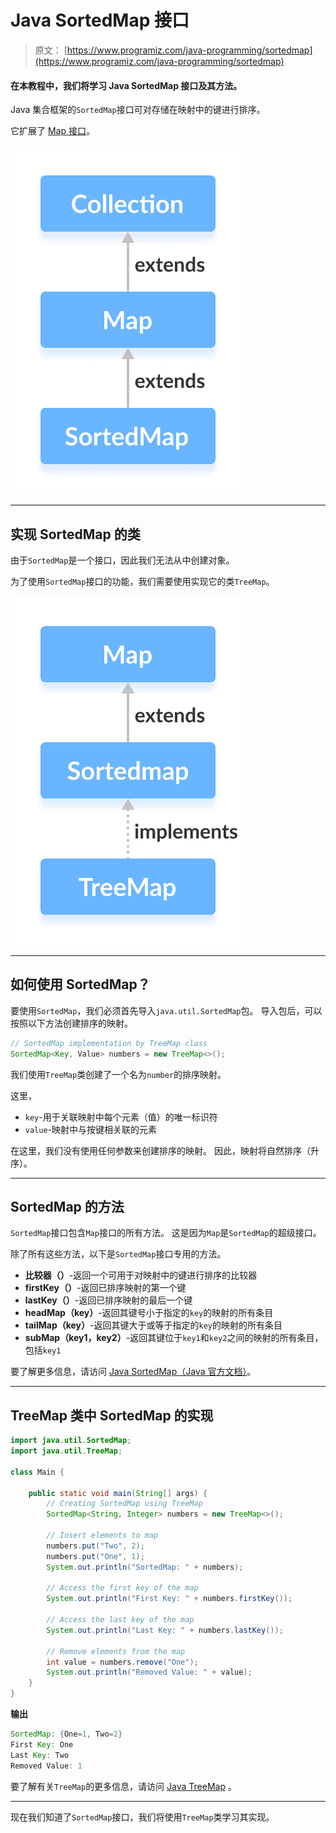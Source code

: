# Java SortedMap 接口

> 原文： [https://www.programiz.com/java-programming/sortedmap](https://www.programiz.com/java-programming/sortedmap)

#### 在本教程中，我们将学习 Java SortedMap 接口及其方法。

Java 集合框架的`SortedMap`接口可对存储在映射中的键进行排序。

它扩展了 [Map 接口](/java-programming/map "Java Map interface")。

![Java SortedMap interface extends the Map interface.](img/983d9bfdc416aa56f1705b2c1eecb33c.png)

* * *

## 实现 SortedMap 的类

由于`SortedMap`是一个接口，因此我们无法从中创建对象。

为了使用`SortedMap`接口的功能，我们需要使用实现它的类`TreeMap`。

![The Java TreeMap class implements the SortedMap interface.](img/51c3124901f7491192562c5f69a5ea21.png)

* * *

## 如何使用 SortedMap？

要使用`SortedMap`，我们必须首先导入`java.util.SortedMap`包。 导入包后，可以按照以下方法创建排序的映射。

```java
// SortedMap implementation by TreeMap class
SortedMap<Key, Value> numbers = new TreeMap<>(); 
```

我们使用`TreeMap`类创建了一个名为`number`的排序映射。

这里，

*   `key`-用于关联映射中每个元素（值）的唯一标识符
*   `value`-映射中与按键相关联的元素

在这里，我们没有使用任何参数来创建排序的映射。 因此，映射将自然排序（升序）。

* * *

## SortedMap 的方法

`SortedMap`接口包含`Map`接口的所有方法。 这是因为`Map`是`SortedMap`的超级接口。

除了所有这些方法，以下是`SortedMap`接口专用的方法。

*   **比较器（）**-返回一个可用于对映射中的键进行排序的比较器
*   **firstKey（）**-返回已排序映射的第一个键
*   **lastKey（）**-返回已排序映射的最后一个键
*   **headMap（key）**-返回其键号小于指定的`key`的映射的所有条目
*   **tailMap（key）**-返回其键大于或等于指定的`key`的映射的所有条目
*   **subMap（key1，key2）**-返回其键位于`key1`和`key2`之间的映射的所有条目，包括`key1`

要了解更多信息，请访问 [Java SortedMap（Java 官方文档）](https://docs.oracle.com/javase/7/docs/api/java/util/SortedMap.html)。

* * *

## TreeMap 类中 SortedMap 的实现

```java
import java.util.SortedMap;
import java.util.TreeMap;

class Main {

    public static void main(String[] args) {
        // Creating SortedMap using TreeMap
        SortedMap<String, Integer> numbers = new TreeMap<>();

        // Insert elements to map
        numbers.put("Two", 2);
        numbers.put("One", 1);
        System.out.println("SortedMap: " + numbers);

        // Access the first key of the map
        System.out.println("First Key: " + numbers.firstKey());

        // Access the last key of the map
        System.out.println("Last Key: " + numbers.lastKey());

        // Remove elements from the map
        int value = numbers.remove("One");
        System.out.println("Removed Value: " + value);
    }
} 
```

**输出**

```java
SortedMap: {One=1, Two=2}
First Key: One
Last Key: Two
Removed Value: 1 
```

要了解有关`TreeMap`的更多信息，请访问 [Java TreeMap](/java-programming/treemap "Java TreeMap Class") 。

* * *

现在我们知道了`SortedMap`接口，我们将使用`TreeMap`类学习其实现。
